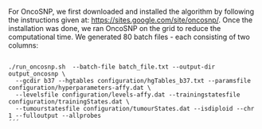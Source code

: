 For OncoSNP, we first downloaded and installed the algorithm by following the instructions given at: https://sites.google.com/site/oncosnp/.
Once the installation was done, we ran OncoSNP on the grid to reduce the computational time. 
We generated 80 batch files - each consisting of two columns: 
```shell

./run_oncosnp.sh  --batch-file batch_file.txt --output-dir output_oncosnp \
  --gcdir b37 --hgtables configuration/hgTables_b37.txt --paramsfile configuration/hyperparameters-affy.dat \
  --levelsfile configuration/levels-affy.dat --trainingstatesfile configuration/trainingStates.dat \
  --tumourstatesfile configuration/tumourStates.dat --isdiploid --chr 1 --fulloutput --allprobes
´´´
